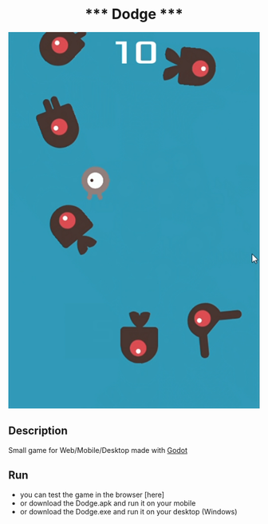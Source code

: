 <p align="center">
<h1 align="center" style="margin-top: 0px;">*** Dodge ***</h1>
</p>

<p align="center">
  
![Screenshot](/Screenshot.PNG?raw=true)
</p>

## Description

Small game for Web/Mobile/Desktop made with [Godot]([https://godotengine.org/])

## Run

- you can test the game in the browser [here]
- or download the Dodge.apk and run it on your mobile
- or download the Dodge.exe and run it on your desktop (Windows)

